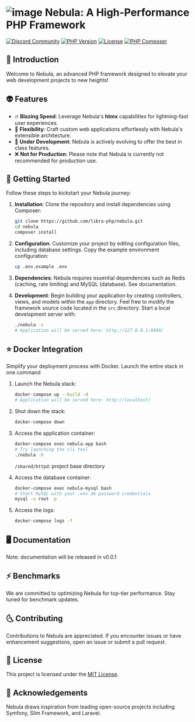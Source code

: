 # ![image](https://avatars.githubusercontent.com/u/99982570?s=28&v=4) Nebula: A High-Performance PHP Framework

[![Discord Community](https://discordapp.com/api/guilds/1139362100821626890/widget.png?style=shield)](https://discord.gg/RMhUmHmNak)
[![PHP Version](https://img.shields.io/badge/php-%3E%3D8.0-8892BF.svg)](https://www.php.net/)
[![License](https://img.shields.io/badge/license-MIT-blue.svg)](https://opensource.org/licenses/MIT)
[![PHP Composer](https://github.com/libra-php/nebula/actions/workflows/php.yml/badge.svg?branch=main)](https://github.com/libra-php/nebula/actions/workflows/php.yml)


## 👾 Introduction

Welcome to Nebula, an advanced PHP framework designed to elevate your web development projects to new heights!

## 👽 Features

- 🔥 **Blazing Speed**: Leverage Nebula's **htmx** capabilities for lightning-fast user experiences.
- 🥷 **Flexibility**: Craft custom web applications effortlessly with Nebula's extensible architecture.
- 👷 **Under Development**: Nebula is actively evolving to offer the best in class features.
- ❌ **Not for Production**: Please note that Nebula is currently not recommended for production use.


## 🚀 Getting Started

Follow these steps to kickstart your Nebula journey:

1. **Installation**: Clone the repository and install dependencies using Composer:
   ```bash
   git clone https://github.com/libra-php/nebula.git
   cd nebula
   composer install
   ```

2. **Configuration**: Customize your project by editing configuration files, including database settings. Copy the example environment configuration:
   ```bash
   cp .env.example .env
   ```

3. **Dependencies**: Nebula requires essential dependencies such as Redis (caching, rate limiting) and MySQL (database). See documentation.

4. **Development**: Begin building your application by creating controllers, views, and models within the `app` directory. Feel free to modify the framework source code located in the  `src` directory. Start a local development server with:
   ```bash
   ./nebula -s
   # Application will be served here: http://127.0.0.1:8888/
   ```


## ⭐ Docker Integration

Simplify your deployment process with Docker. Launch the entire stack in one command

1. Launch the Nebula stack:
   ```bash
   docker-compose up --build -d
   # Application will be served here: http://localhost/
   ```

2. Shut down the stack:
   ```bash
   docker-compose down
   ```

3. Access the application container:
   ```bash
   docker-compose exec nebula-app bash
   # Try launching the cli tool
   ./nebula -h
   ```

   `/shared/httpd`: project base directory

4. Access the database container:
   ```bash
   docker-compose exec nebula-mysql bash
   # Start MySQL with your .env db password credentials
   mysql -u root -p
   ```

5. Access the logs:
   ```bash
   docker-compose logs -f 
   ```
   


## 🖥️ Documentation

Note: documentation will be released in v0.0.1


## ⚡ Benchmarks

We are committed to optimizing Nebula for top-tier performance. Stay tuned for benchmark updates.


## 🌜 Contributing

Contributions to Nebula are appreciated. If you encounter issues or have enhancement suggestions, open an issue or submit a pull request.


## 🔑 License

This project is licensed under the [MIT License](https://github.com/libra-php/nebula/blob/main/LICENSE).


## 🌠 Acknowledgements

Nebula draws inspiration from leading open-source projects including Symfony, Slim Framework, and Laravel.
